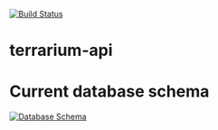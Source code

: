 [![Build Status](https://travis-ci.org/crosscent/terrarium-api.svg?branch=master)](https://travis-ci.org/crosscent/terrarium-api)

# terrarium-api

# Current database schema
[![Database Schema](http://plantuml.com/plantuml/png/RKv92iCm3Bpx5RgNV427V4KOImI37Gli7ap8twlQWPAs5oqpcXc5v6k5JKhsIffy43ZS0o9RuLWDwRJxBBQMccdWusoEfcxqLFPD-3ffNSMTpeKVPzAI-bRsJyA0ttqItuRcya-FE1zTblNcZnWP42vojOWN)](http://plantuml.com/plantuml/uml/RKv92iCm3Bpx5RgNV427V4KOImI37Gli7ap8twlQWPAs5oqpcXc5v6k5JKhsIffy43ZS0o9RuLWDwRJxBBQMccdWusoEfcxqLFPD-3ffNSMTpeKVPzAI-bRsJyA0ttqItuRcya-FE1zTblNcZnWP42vojOWN)
